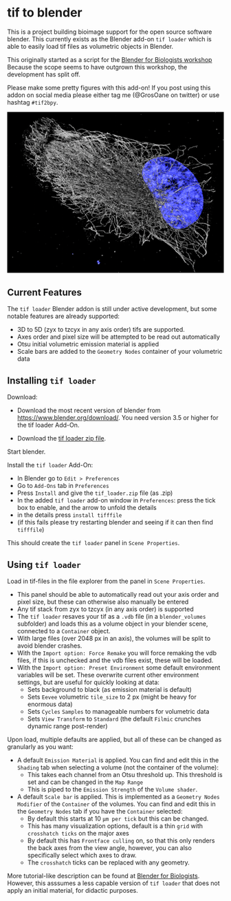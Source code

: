 # tif to blender 
This is a project building bioimage support for the open source software blender. This currently exists as the Blender add-on `tif loader` which is able to easily load tif files as volumetric objects in Blender. 

This originally started as a script for the [Blender for Biologists workshop](https://github.com/oanegros/Blender_for_Biologists_2023) Because the scope seems to have outgrown this workshop, the development has split off.

Please make some pretty figures with this add-on! 
If you post using this addon on social media please either tag me (@GrosOane on twitter) or use hashtag `#tif2bpy`.

<img src="./figures/pretty.png" width="600"/>

## Current Features
The `tif loader` Blender addon is still under active development, but some notable features are already supported:

- 3D to 5D (zyx to tzcyx in any axis order) tifs are supported. 
- Axes order and pixel size will be attempted to be read out automatically
- Otsu initial volumetric emission material is applied
- Scale bars are added to the `Geometry Nodes` container of your volumetric data


## Installing `tif loader`

Download:

- Download the most recent version of blender from https://www.blender.org/download/. You need version 3.5 or higher for the tif loader Add-On.

- Download the [tif loader zip file](./tif_loader.zip). 

Start blender.

Install the `tif loader` Add-On:
- In Blender go to `Edit > Preferences`
- Go to `Add-Ons` tab in `Preferences`
- Press `Install` and give the `tif_loader.zip` file (as .zip)
- In the added `tif loader` add-on window in `Preferences`: press the tick box to enable, and the arrow to unfold the details
- in the details press `install tifffile`
- (if this fails please try restarting blender and seeing if it can then find `tifffile`)

This should create the `tif loader` panel in `Scene Properties`.

## Using `tif loader`
Load in tif-files in the file explorer from the panel in `Scene Properties`. 
- This panel should be able to automatically read out your axis order and pixel size, but these can otherwise also manually be entered
- Any tif stack from zyx to tzcyx (in any axis order) is supported
- The `tif loader` resaves your tif as a `.vdb` file (in a `blender_volumes` subfolder) and loads this as a volume object in your blender scene, connected to a `Container` object.
- With large files (over 2048 px in an axis), the volumes will be split to avoid blender crashes.
- With the `Import option: Force Remake` you will force remaking the vdb files, if this is unchecked and the vdb files exist, these will be loaded.
- With the `Import option: Preset Environment` some default environment variables will be set. These overwrite current other environment settings, but are useful for quickly looking at data:
  - Sets background to black (as emission material is default)
  - Sets `Eevee` volumetric `tile_size` to 2 px (might be heavy for enormous data)
  - Sets `Cycles` `Samples` to manageable numbers for volumetric data
  - Sets `View Transform` to `Standard` (the default `Filmic` crunches dynamic range post-render)

Upon load, multiple defaults are applied, but all of these can be changed as granularly as you want:
- A default `Emission Material` is applied. You can find and edit this in the `Shading` tab when selecting a volume (not the container of the volume):
  - This takes each channel from an Otsu threshold up. This threshold is set and can be changed in the `Map Range`
  - This is piped to the `Emission Strength` of the `Volume shader`.
- A default `Scale bar` is applied. This is implemented as a `Geometry Nodes Modifier` of the `Container` of the volumes. You can find and edit this in the `Geometry Nodes` tab if you have the `Container` selected:
  - By default this starts at 10 `µm per tick` but this can be changed.
  - This has many visualization options, default is a thin `grid` with `crosshatch ticks` on the major axes
  - By default this has `Frontface culling` on, so that this only renders the back axes from the view angle, however, you can also specifically select which axes to draw.
  - The `crosshatch` ticks can be replaced with any geometry.

More tutorial-like description can be found at [Blender for Biologists](https://github.com/oanegros/Blender_for_Biologists_2023). However, this asssumes a less capable version of `tif loader` that does not apply an initial material, for didactic purposes.